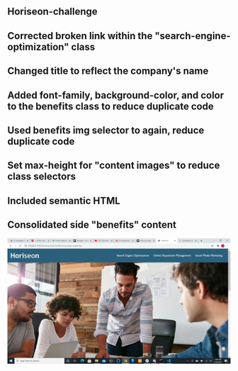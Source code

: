## Horiseon-challenge

## Corrected broken link within the "search-engine-optimization" class

## Changed title to reflect the company's name

## Added font-family, background-color, and color to the benefits class to reduce duplicate code

## Used benefits img selector to again, reduce duplicate code

## Set max-height for "content images" to reduce class selectors

## Included semantic HTML

## Consolidated side "benefits" content

![Getting Started](/Screenshot.png)
